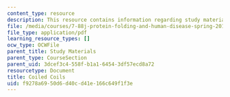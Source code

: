 ```yaml
---
content_type: resource
description: This resource contains information regarding study materials.
file: /media/courses/7-88j-protein-folding-and-human-disease-spring-2015/f9278a6950d6d40cd41e166c649f1f3e_MIT7_88JS15_CoiledCoils.pdf
file_type: application/pdf
learning_resource_types: []
ocw_type: OCWFile
parent_title: Study Materials
parent_type: CourseSection
parent_uid: 3dcef3c4-558f-b1a1-6454-3df57ecd8a72
resourcetype: Document
title: Coiled Coils
uid: f9278a69-50d6-d40c-d41e-166c649f1f3e
---
```

